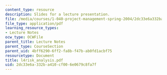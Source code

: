 ```yaml
---
content_type: resource
description: Slides for a lecture presentation.
file: /media/courses/1-040-project-management-spring-2004/2dc33e6a332ba410cf006e0679c8fa7f_l4risk_analysis.pdf
file_type: application/pdf
learning_resource_types:
- Lecture Notes
ocw_type: OCWFile
parent_title: Lecture Notes
parent_type: CourseSection
parent_uid: 4bff6290-6ff2-fa8b-f47b-ab0fd1acbf75
resourcetype: Document
title: l4risk_analysis.pdf
uid: 2dc33e6a-332b-a410-cf00-6e0679c8fa7f
---
```

